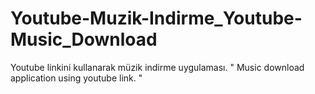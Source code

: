 # Youtube-Muzik-Indirme_Youtube-Music_Download
Youtube linkini kullanarak müzik indirme uygulaması. " Music download application using youtube link. "
